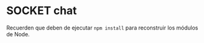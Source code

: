 # SOCKET chat

Recuerden que deben de ejecutar ```npm install``` para reconstruir los módulos de Node.
